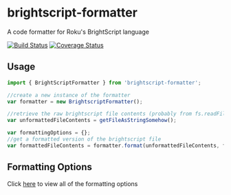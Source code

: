 # brightscript-formatter

A code formatter for Roku's BrightScript language


[![Build Status](https://travis-ci.org/TwitchBronBron/brightscript-formatter.svg?branch=master)](https://travis-ci.org/TwitchBronBron/brightscript-formatter)
[![Coverage Status](https://coveralls.io/repos/github/TwitchBronBron/brightscript-formatter/badge.svg?branch=master)](https://coveralls.io/github/TwitchBronBron/brightscript-formatter?branch=master)

## Usage
```javascript
import { BrightScriptFormatter } from 'brightscript-formatter';

//create a new instance of the formatter
var formatter = new BrightscriptFormatter();

//retrieve the raw brightscript file contents (probably from fs.readFile)
var unformattedFileContents = getFileAsStringSomehow();

var formattingOptions = {};
//get a formatted version of the brightscript file
var formattedFileContents = formatter.format(unformattedFileContents, formattingOptions);

```


## Formatting Options
Click [here](https://github.com/TwitchBronBron/brightscript-formatter/blob/master/src/BrightScriptFormatter.ts#L265) to view all of the formatting options

